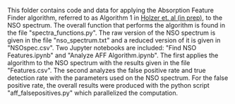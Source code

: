 This folder contains code and data for applying the Absorption Feature Finder algorithm, referred to as Algorithm 1 in [Holzer et. al (in prep)](https://arxiv.org/abs/2005.14083), to the NSO spectrum. The overall function that performs the algorithm is found in the file "spectra_functions.py". The raw version of the NSO spectrum is given in the file "nso_spectrum.txt" and a reduced version of it is given in "NSOspec.csv". Two Jupyter notebooks are included: "Find NSO Features.ipynb" and "Analyze AFF Algorithm.ipynb". The first applies the algorithm to the NSO spectrum with the results given in the file "Features.csv". The second analyzes the false positive rate and true detection rate with the parameters used on the NSO spectrum. For the false positive rate, the overall results were produced with the python script "aff_falsepositives.py" which parallelized the computation.

